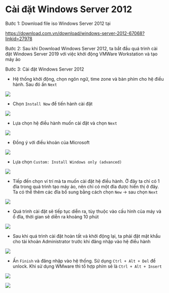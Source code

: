 # Cài đặt Windows Server 2012
Bước 1: Download file iso Windows Server 2012 tại

https://download.com.vn/download/windows-server-2012-67068?linkid=27978

Bước 2: Sau khi Download Windows Server 2012, ta bắt đầu quá trình cài đặt Windows Server 2019 với việc khởi động VMWare Workstation và tạo máy ảo

Bước 3: Cài đặt Windows Server 2012

- Hệ thống khởi động, chọn ngôn ngữ, time zone và bàn phím cho hệ điều hành. Sau đó ấn `Next`

![](./images/2012-1.png)

- Chọn `Install Now` để tiến hành cài đặt

![](./images/2012-2.png)

- Lựa chọn hệ điều hành muốn cài đặt và chọn `Next`

![](./images/2012-3.png)

- Đồng ý với điều khoản của Microsoft

![](./images/2012-4.png)

- Lựa chọn `Custom: Install Windows only (advanced)`

![](./images/2012-5.png)

- Tiếp đến chọn ví trí mà ta muốn cài đặt hệ điều hành. Ở đây ta chỉ có 1 đĩa trong quá trình tạo máy ảo, nên chỉ có một đĩa được hiển thị ở đây. Ta có thể thêm các đĩa bổ sung bằng cách chọn `New` -> sau chọn `Next`

![](./images/2012-6.png)

- Quá trình cài đặt sẽ tiếp tục diễn ra, tùy thuộc vào cấu hình của máy và ổ đĩa, thời gian sẽ diễn ra khoảng 10 phút

![](./images/2012-7.png)

- Sau khi quá trình cài đặt hoàn tất và khởi động lại, ta phải đặt mật khẩu cho tài khoản Administrator trước khi đăng nhập vào hệ điều hành

![](./images/2012-8.png)

- Ấn `Finish` và đăng nhập vào hệ thống. Sử dụng `Ctrl + Alt + Del` để unlock. Khi sử dụng WMware thì tổ hợp phím sẽ là `Ctrl + Alt + Insert`

![](./images/2012-9.png)

![](./images/2012-10.png)
